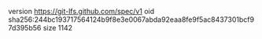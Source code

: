 version https://git-lfs.github.com/spec/v1
oid sha256:244bc193717564124b9f8e3e0067abda92eaa8fe9f5ac8437301bcf97d395b56
size 1142
